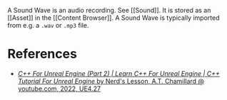 A Sound Wave is an audio recording.
See [[Sound]].
It is stored as an [[Asset]] in the [[Content Browser]].
A Sound Wave is typically imported from e.g. a `.wav` or `.mp3` file.


# References

- [_C++ For Unreal Engine (Part 2) | Learn C++ For Unreal Engine | C++ Tutorial For Unreal Engine_ by Nerd's Lesson, A.T. Chamillard @ youtube.com, 2022, UE4.27](https://youtu.be/IYJwU-rB2jA?t=14178)

